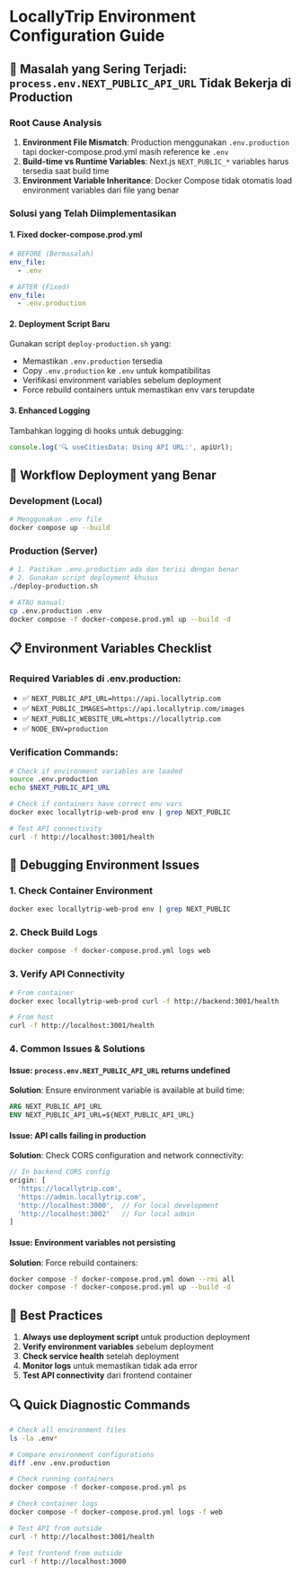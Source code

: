 # LocallyTrip Environment Configuration Guide

## 🔧 Masalah yang Sering Terjadi: `process.env.NEXT_PUBLIC_API_URL` Tidak Bekerja di Production

### Root Cause Analysis

1. **Environment File Mismatch**: Production menggunakan `.env.production` tapi docker-compose.prod.yml masih reference ke `.env`
2. **Build-time vs Runtime Variables**: Next.js `NEXT_PUBLIC_*` variables harus tersedia saat build time
3. **Environment Variable Inheritance**: Docker Compose tidak otomatis load environment variables dari file yang benar

### Solusi yang Telah Diimplementasikan

#### 1. Fixed docker-compose.prod.yml
```yaml
# BEFORE (Bermasalah)
env_file:
  - .env

# AFTER (Fixed)
env_file:
  - .env.production
```

#### 2. Deployment Script Baru
Gunakan script `deploy-production.sh` yang:
- Memastikan `.env.production` tersedia
- Copy `.env.production` ke `.env` untuk kompatibilitas
- Verifikasi environment variables sebelum deployment
- Force rebuild containers untuk memastikan env vars terupdate

#### 3. Enhanced Logging
Tambahkan logging di hooks untuk debugging:
```typescript
console.log('🔍 useCitiesData: Using API URL:', apiUrl);
```

## 🚀 Workflow Deployment yang Benar

### Development (Local)
```bash
# Menggunakan .env file
docker compose up --build
```

### Production (Server)
```bash
# 1. Pastikan .env.production ada dan terisi dengan benar
# 2. Gunakan script deployment khusus
./deploy-production.sh

# ATAU manual:
cp .env.production .env
docker compose -f docker-compose.prod.yml up --build -d
```

## 📋 Environment Variables Checklist

### Required Variables di .env.production:
- ✅ `NEXT_PUBLIC_API_URL=https://api.locallytrip.com`
- ✅ `NEXT_PUBLIC_IMAGES=https://api.locallytrip.com/images`
- ✅ `NEXT_PUBLIC_WEBSITE_URL=https://locallytrip.com`
- ✅ `NODE_ENV=production`

### Verification Commands:
```bash
# Check if environment variables are loaded
source .env.production
echo $NEXT_PUBLIC_API_URL

# Check if containers have correct env vars
docker exec locallytrip-web-prod env | grep NEXT_PUBLIC

# Test API connectivity
curl -f http://localhost:3001/health
```

## 🐛 Debugging Environment Issues

### 1. Check Container Environment
```bash
docker exec locallytrip-web-prod env | grep NEXT_PUBLIC
```

### 2. Check Build Logs
```bash
docker compose -f docker-compose.prod.yml logs web
```

### 3. Verify API Connectivity
```bash
# From container
docker exec locallytrip-web-prod curl -f http://backend:3001/health

# From host
curl -f http://localhost:3001/health
```

### 4. Common Issues & Solutions

#### Issue: `process.env.NEXT_PUBLIC_API_URL` returns undefined
**Solution**: Ensure environment variable is available at build time:
```dockerfile
ARG NEXT_PUBLIC_API_URL
ENV NEXT_PUBLIC_API_URL=${NEXT_PUBLIC_API_URL}
```

#### Issue: API calls failing in production
**Solution**: Check CORS configuration and network connectivity:
```javascript
// In backend CORS config
origin: [
  'https://locallytrip.com',
  'https://admin.locallytrip.com',
  'http://localhost:3000',  // For local development
  'http://localhost:3002'   // For local admin
]
```

#### Issue: Environment variables not persisting
**Solution**: Force rebuild containers:
```bash
docker compose -f docker-compose.prod.yml down --rmi all
docker compose -f docker-compose.prod.yml up --build -d
```

## 📝 Best Practices

1. **Always use deployment script** untuk production deployment
2. **Verify environment variables** sebelum deployment
3. **Check service health** setelah deployment
4. **Monitor logs** untuk memastikan tidak ada error
5. **Test API connectivity** dari frontend container

## 🔍 Quick Diagnostic Commands

```bash
# Check all environment files
ls -la .env*

# Compare environment configurations
diff .env .env.production

# Check running containers
docker compose -f docker-compose.prod.yml ps

# Check container logs
docker compose -f docker-compose.prod.yml logs -f web

# Test API from outside
curl -f http://localhost:3001/health

# Test frontend from outside
curl -f http://localhost:3000
```
